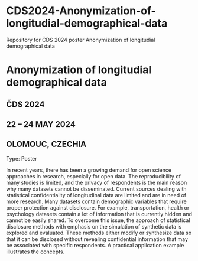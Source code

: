 # CDS2024-Anonymization-of-longitudial-demographical-data
Repository for ČDS 2024 poster Anonymization of longitudial demographical data 

# Anonymization of longitudial demographical data 

## ČDS 2024
## 22 – 24 MAY 2024
## OLOMOUC, CZECHIA

Type: Poster

In recent years, there has been a growing demand for open science approaches in research, especially for open data. The reproducibility of many studies is limited, and the privacy of respondents is the main reason why many datasets cannot be disseminated.
Current sources dealing with statistical confidentiality of longitudinal data are limited and are in need of more research. 
Many datasets contain demographic variables that require proper protection against disclosure. For example, transportation, health or psychology datasets contain a lot of information that is currently hidden and cannot be easily shared.
To overcome this issue, the approach of statistical disclosure methods with emphasis on the simulation of synthetic data is explored and evaluated. These methods either modify or synthesize data so that it can be disclosed without revealing confidential information that may be associated with specific respondents. A practical application example illustrates the concepts.


